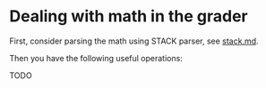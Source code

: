# Dealing with math in the grader

First, consider parsing the math using STACK parser, see [stack.md](stack.md).

Then you have the following useful operations:

TODO